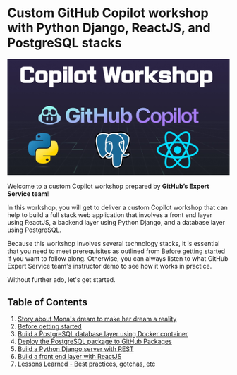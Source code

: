 # Custom GitHub Copilot workshop with Python Django, ReactJS, and PostgreSQL stacks

![GitHub Copilot Workshop](./images/cover-copilot.jpg)

Welcome to a custom Copilot workshop prepared by **GitHub’s Expert Service team**! 

In this workshop, you will get to deliver a custom Copilot workshop that can help to build a full stack web application that involves a front end layer using ReactJS, a backend layer using Python Django, and a database layer using PostgreSQL.

Because this workshop involves several technology stacks, it is essential that you need to meet prerequisites as outlined from [Before getting started](docs/2_BeforeGettingStarted/README.md) if you want to follow along. Otherwise, you can always listen to what GitHub Expert Service team's instructor demo to see how it works in practice.

Without further ado, let's get started.

## Table of Contents

1. [Story about Mona's dream to make her dream a reality](docs/1_Story/README.md)
2. [Before getting started](docs/2_BeforeGettingStarted/README.md)
3. [Build a PostgreSQL database layer using Docker container](docs/3_BuildPostgreSQL/README.md)
4. [Deploy the PostgreSQL package to GitHub Packages](docs/4_StoringPostgreSQLImageRegistry/README.md)
5. [Build a Python Django server with REST](docs/5_BuildPythonDjango/README.md)
6. [Build a front end layer with ReactJS](docs/6_BuildReactJS/README.md)
7. [Lessons Learned - Best practices, gotchas, etc](docs/7_LessonsLearned/README.md)
